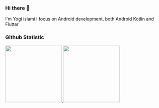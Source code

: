 ### Hi there 👋
I'm Yogi islami
I focus on Android development, both Android Kotlin and Flutter

<!--
**itsmeyogs/itsmeyogs** is a ✨ _special_ ✨ repository because its `README.md` (this file) appears on your GitHub profile.

Here are some ideas to get you started:

- 🔭 I’m currently working on ...
- 🌱 I’m currently learning ...
- 👯 I’m looking to collaborate on ...
- 🤔 I’m looking for help with ...
- 💬 Ask me about ...
- 📫 How to reach me: ...
- 😄 Pronouns: ...
- ⚡ Fun fact: ...
-->

### Github Statistic
<p align="left">
<a href="https://github.com/itsmeyogs">
  <img height="180em" src="https://github-readme-stats-eight-theta.vercel.app/api?username=itsmeyogs&show_icons=true&theme=algolia&include_all_commits=true&count_private=true"/>
  <img height="180em" src="https://github-readme-stats-eight-theta.vercel.app/api/top-langs/?username=itsmeyogs&layout=compact&langs_count=8&theme=algolia"/>
</a>
</p>


